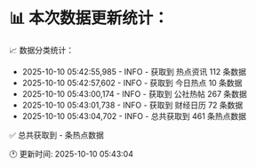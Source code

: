 📊 本次数据更新统计：
==========================

📈 数据分类统计：
- 2025-10-10 05:42:55,985 - INFO - 获取到 热点资讯 112 条数据
- 2025-10-10 05:42:57,602 - INFO - 获取到 今日热点 10 条数据
- 2025-10-10 05:43:00,174 - INFO - 获取到 公社热帖 267 条数据
- 2025-10-10 05:43:01,738 - INFO - 获取到 财经日历 72 条数据
- 2025-10-10 05:43:04,702 - INFO - 总共获取到 461 条热点数据

✅ 总共获取到 - 条热点数据

🕐 更新时间: 2025-10-10 05:43:04
